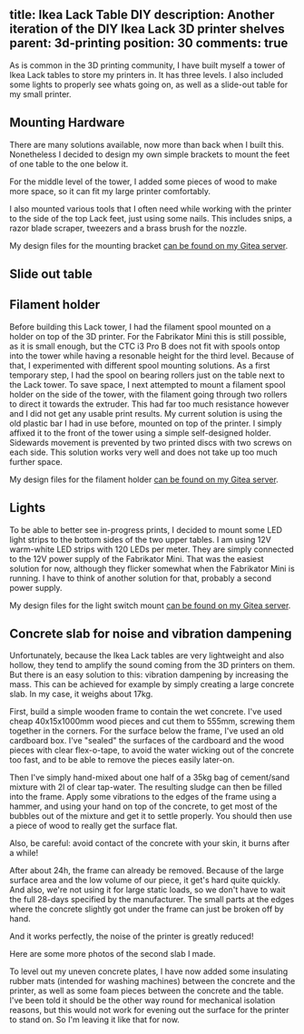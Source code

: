 title: Ikea Lack Table DIY
description: Another iteration of the DIY Ikea Lack 3D printer shelves
parent: 3d-printing
position: 30
comments: true
---

<!--% backToParent() %-->

As is common in the 3D printing community, I have built myself a tower of Ikea Lack tables to store my printers in.
It has three levels.
I also included some lights to properly see whats going on, as well as a slide-out table for my small printer.

## Mounting Hardware

There are many solutions available, now more than back when I built this.
Nonetheless I decided to design my own simple brackets to mount the feet of one table to the one below it.

For the middle level of the tower, I added some pieces of wood to make more space, so it can fit my large printer comfortably.

I also mounted various tools that I often need while working with the printer to the side of the top Lack feet, just using some nails.
This includes snips, a razor blade scraper, tweezers and a brass brush for the nozzle.

<!--%
lightgallery([
    [ "img/lack_corner.jpg", "Closer view of mounting bracket" ],
    [ "img/lack_extension.jpg", "Wooden extensions" ],
    [ "img/lack_tools.jpg", "Tools mounted on extension" ],
    [ "img/lack-simple-bracket.png", "Design of my mounting bracket" ]
])
%-->

My design files for the mounting bracket [can be found on my Gitea server](https://git.xythobuz.de/thomas/3d-print-designs/src/branch/master/ikea-lack).

## Slide out table



<!--%
lightgallery([
    [ "img/fabmin_side2.jpg", "Side view of Fabrikator Mini on slide out table" ],
    [ "img/lack_slide_table.jpg", "Closer view of slide out mechanism" ],
])
%-->

## Filament holder

Before building this Lack tower, I had the filament spool mounted on a holder on top of the 3D printer.
For the Fabrikator Mini this is still possible, as it is small enough, but the CTC i3 Pro B does not fit with spools ontop into the tower while having a resonable height for the third level.
Because of that, I experimented with different spool mounting solutions.
As a first temporary step, I had the spool on bearing rollers just on the table next to the Lack tower.
To save space, I next attempted to mount a filament spool holder on the side of the tower, with the filament going through two rollers to direct it towards the extruder.
This had far too much resistance however and I did not get any usable print results.
My current solution is using the old plastic bar I had in use before, mounted on top of the printer.
I simply affixed it to the front of the tower using a simple self-designed holder.
Sidewards movement is prevented by two printed discs with two screws on each side.
This solution works very well and does not take up too much further space.

<!--%
lightgallery([
    [ "img/lack_spool_1.jpg", "Total view of the filament spool holder" ],
    [ "img/lack_spool_2.jpg", "Close view of the mounting bracket" ],
    [ "img/lack_spool_3.jpg", "Close view of the stopper" ]
])
%-->

My design files for the filament holder [can be found on my Gitea server](https://git.xythobuz.de/thomas/3d-print-designs/src/branch/master/ikea-lack).

## Lights

To be able to better see in-progress prints, I decided to mount some LED light strips to the bottom sides of the two upper tables.
I am using 12V warm-white LED strips with 120 LEDs per meter.
They are simply connected to the 12V power supply of the Fabrikator Mini.
That was the easiest solution for now, although they flicker somewhat when the Fabrikator Mini is running.
I have to think of another solution for that, probably a second power supply.

<!--%
lightgallery([
    [ "img/lack_light_switches.png", "Design of my light switch mount" ],
    [ "img/lack_lights_1.jpg", "Finished light switches" ],
    [ "img/lack_lights_2.jpg", "Top level lights" ],
    [ "img/lack_lights_3.jpg", "Bottom level lights" ]
])
%-->

My design files for the light switch mount [can be found on my Gitea server](https://git.xythobuz.de/thomas/3d-print-designs/src/branch/master/ikea-lack).

## Concrete slab for noise and vibration dampening

Unfortunately, because the Ikea Lack tables are very lightweight and also hollow, they tend to amplify the sound coming from the 3D printers on them.
But there is an easy solution to this: vibration dampening by increasing the mass.
This can be achieved for example by simply creating a large concrete slab.
In my case, it weighs about 17kg.

First, build a simple wooden frame to contain the wet concrete.
I've used cheap 40x15x1000mm wood pieces and cut them to 555mm, screwing them together in the corners.
For the surface below the frame, I've used an old cardboard box.
I've "sealed" the surfaces of the cardboard and the wood pieces with clear flex-o-tape, to avoid the water wicking out of the concrete too fast, and to be able to remove the pieces easily later-on.

<!--%
lightgallery([
    [ "img/ikea_lack_concrete_1.jpg", "Simple wooden frame" ],
    [ "img/ikea_lack_concrete_2.jpg", "Screwed together in the corners" ],
    [ "img/ikea_lack_concrete_3.jpg", "Added some tape to seal the surface" ]
])
%-->

Then I've simply hand-mixed about one half of a 35kg bag of cement/sand mixture with 2l of clear tap-water.
The resulting sludge can then be filled into the frame.
Apply some vibrations to the edges of the frame using a hammer, and using your hand on top of the concrete, to get most of the bubbles out of the mixture and get it to settle properly.
You should then use a piece of wood to really get the surface flat.

Also, be careful: avoid contact of the concrete with your skin, it burns after a while!

<!--%
lightgallery([
    [ "img/ikea_lack_concrete_4.jpg", "Mixing the concrete" ],
    [ "img/ikea_lack_concrete_5.jpg", "Final consistency" ],
    [ "img/ikea_lack_concrete_6.jpg", "Filling the frame" ],
    [ "img/ikea_lack_concrete_7.jpg", "In my first attempt, I just tried to form the surface by hand. It worked, but is not perfect." ],
    [ "img/ikea_lack_concrete_8.jpg", "Closing it up for 24h" ],
    [ "img/ikea_lack_concrete_9.jpg", "Side-view" ]
])
%-->

After about 24h, the frame can already be removed.
Because of the large surface area and the low volume of our piece, it get's hard quite quickly.
And also, we're not using it for large static loads, so we don't have to wait the full 28-days specified by the manufacturer.
The small parts at the edges where the concrete slightly got under the frame can just be broken off by hand.

<!--%
lightgallery([
    [ "img/ikea_lack_concrete_10.jpg", "After 24h, one side removed" ],
    [ "img/ikea_lack_concrete_11.jpg", "The small parts at the edge can just be broken off easily by hand" ],
    [ "img/ikea_lack_concrete_12.jpg", "Final result, right view" ],
    [ "img/ikea_lack_concrete_13.jpg", "Final result, left view" ]
])
%-->

And it works perfectly, the noise of the printer is greatly reduced!

Here are some more photos of the second slab I made.

<!--%
lightgallery([
    [ "img/ikea_lack_concrete_v2_1.jpg", "Frame, with corners for Lack legs" ],
    [ "img/ikea_lack_concrete_v2_2.jpg", "Mixing the concrete" ],
    [ "img/ikea_lack_concrete_v2_3.jpg", "More hard mixing work" ],
    [ "img/ikea_lack_concrete_v2_4.jpg", "Pouring it out" ],
    [ "img/ikea_lack_concrete_v2_5.jpg", "After vibrating it" ]
])
%-->

To level out my uneven concrete plates, I have now added some insulating rubber mats (intended for washing machines) between the concrete and the printer, as well as some foam pieces between the concrete and the table.
I've been told it should be the other way round for mechanical isolation reasons, but this would not work for evening out the surface for the printer to stand on.
So I'm leaving it like that for now.
